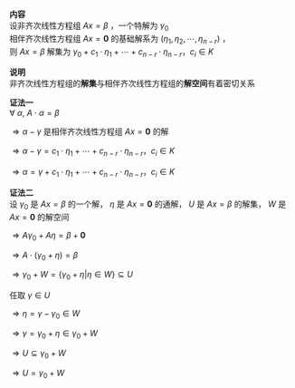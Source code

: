 **内容**  
设非齐次线性方程组 $Ax=\beta$ ，一个特解为 $\gamma_0$  
相伴齐次线性方程组 $Ax=\mathbf0$ 的基础解系为 $(\eta_1,\eta_2,\cdots,\eta_{n-r})$ ，  
则 $Ax=\beta$  解集为  $\gamma_0+c_1\cdot\eta_1+\cdots+c_{n-r}\cdot\eta_{n-r}，c_i\in K$  
  
**说明**  
非齐次线性方程组的**解集**与相伴齐次线性方程组的**解空间**有着密切关系  
  
**证法一**  
$\forall\ \alpha,\ A\cdot\alpha=\beta$  
  
$\Rightarrow\alpha-\gamma$ 是相伴齐次线性方程组 $Ax=\mathbf0$ 的解  
  
$\Rightarrow\alpha-\gamma=c_1\cdot\eta_1  
+\cdots+c_{n-r}\cdot\eta_{n-r}，c_i\in K$  
  
$\Rightarrow\alpha=\gamma+c_1\cdot\eta_1  
+\cdots+c_{n-r}\cdot\eta_{n-r}，c_i\in K$  
  
**证法二**  
设 $\gamma_0$ 是 $Ax=\beta$ 的一个解， $\eta$ 是 $Ax=\mathbf0$ 的通解， $U$ 是 $Ax=\beta$ 的解集， $W$ 是 $Ax=\mathbf0$ 的解空间  
  
$\Rightarrow A\gamma_0+A\eta=\beta+\mathbf0$  
  
$\Rightarrow A\cdot(\gamma_0+\eta)=\beta$  
  
$\Rightarrow \gamma_0+W=\{\gamma_0+\eta|\eta\in W\}\subseteq U$  
  
任取 $\gamma\in U$  
  
$\Rightarrow\eta=\gamma-\gamma_0\in W$  
  
$\Rightarrow\gamma=\gamma_0+\eta\in \gamma_0+W$  
  
$\Rightarrow U\subseteq\gamma_0+W$  
  
$\Rightarrow U=\gamma_0+W$  
  
